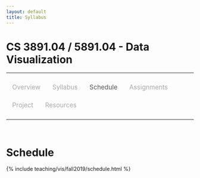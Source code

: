 ```yaml
---
layout: default
title: Syllabus
---
```


<style>
.topnav {
  overflow: hidden;
  background-color: #fdfdfd;
}

.topnav a {
  float: left;
  color: #aaaaaa;
  text-align: center;
  padding: 14px 16px;
  text-decoration: none;
  font-size: 17px;
}

.topnav a:hover {
  color: #555555;
}

.topnav a.active {
  color: #555555;
}
</style>

# CS 3891.04 / 5891.04 - Data Visualization

---

<div class='topnav'>
  <a href="/teaching/vis/fall2019">Overview</a>
  <a href="/teaching/vis/fall2019/syllabus">Syllabus</a>
  <a class='active' href="/teaching/vis/fall2019/schedule">Schedule</a>
  <a href="/teaching/vis/fall2019/assignments">Assignments</a>
  <a href="/teaching/vis/fall2019/project">Project</a>
  <a href="/teaching/vis/fall2019/resources">Resources</a>
</div>

---

<br>

# Schedule

{% include teaching/vis/fall2019/schedule.html %}
